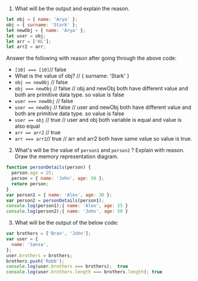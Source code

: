1. What will be the output and explain the reason.

```js
let obj = { name: 'Arya' };
obj = { surname: 'Stark' };
let newObj = { name: 'Arya' };
let user = obj;
let arr = ['Hi'];
let arr2 = arr;
```

Answer the following with reason after going through the above code:

- `[10] === [10]`// false
- What is the value of obj? // { surname: 'Stark' } 
- `obj == newObj` // false
- `obj === newObj` // false
// obj and newObj both have different value and both are primitive data type. so value is false
- `user === newObj` // false
- `user == newObj` // false 
// user and newObj both have different value and both are primitive data type. so value is false
- `user == obj` // true
// user and obj both variable is equal and value is also equal 
- `arr == arr2` // true
- `arr === arr2`// true
// arr and arr2 both have same value so value is true.

2. What's will be the value of `person1` and `person2` ? Explain with reason. Draw the memory representation diagram.

<!-- To add this image here use ![name](./hello.jpg) -->

```js
function personDetails(person) {
  person.age = 25;
  person = { name: 'John', age: 50 };
  return person;
}
var person1 = { name: 'Alex', age: 30 };
var person2 = personDetails(person1);
console.log(person1);{ name: 'Alex', age: 25 }
console.log(person2);{ name: 'John', age: 50 }
```

3. What will be the output of the below code:

```js
var brothers = ['Bran', 'John'];
var user = {
  name: 'Sansa',
};
user.brothers = brothers; 
brothers.push('Robb');
console.log(user.brothers === brothers);  true
console.log(user.brothers.length === brothers.length); true
```
